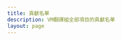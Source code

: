 ```yaml
---
title: 貢獻名單
description: VM翻譯組全部項目的貢獻名單
layout: page
---
```


<script setup>
import StaffPage from '../components/staff/StaffPage.vue'
</script>

<StaffPage />
